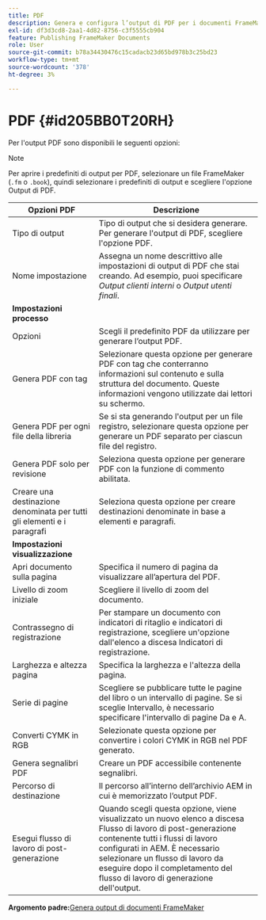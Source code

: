 ```yaml
---
title: PDF
description: Genera e configura l’output di PDF per i documenti FrameMaker in AEM Guides.
exl-id: df3d3cd8-2aa1-4d82-8756-c3f5555cb904
feature: Publishing FrameMaker Documents
role: User
source-git-commit: b78a34430476c15cadacb23d65bd978b3c25bd23
workflow-type: tm+mt
source-wordcount: '378'
ht-degree: 3%

---
```


# PDF {#id205BB0T20RH}

Per l&#39;output PDF sono disponibili le seguenti opzioni:

>[!NOTE]
>
> Per aprire i predefiniti di output per PDF, selezionare un file FrameMaker \(`.fm` o `.book`\), quindi selezionare i predefiniti di output e scegliere l&#39;opzione Output di PDF.

| Opzioni PDF | Descrizione |
|-----------|-----------|
| Tipo di output | Tipo di output che si desidera generare. Per generare l&#39;output di PDF, scegliere l&#39;opzione PDF. |
| Nome impostazione | Assegna un nome descrittivo alle impostazioni di output di PDF che stai creando. Ad esempio, puoi specificare *Output clienti interni* o *Output utenti finali*. |
| **Impostazioni processo** |
| Opzioni | Scegli il predefinito PDF da utilizzare per generare l’output PDF. |
| Genera PDF con tag | Selezionare questa opzione per generare PDF con tag che conterranno informazioni sul contenuto e sulla struttura del documento. Queste informazioni vengono utilizzate dai lettori su schermo. |
| Genera PDF per ogni file della libreria | Se si sta generando l&#39;output per un file registro, selezionare questa opzione per generare un PDF separato per ciascun file del registro. |
| Genera PDF solo per revisione | Seleziona questa opzione per generare PDF con la funzione di commento abilitata. |
| Creare una destinazione denominata per tutti gli elementi e i paragrafi | Seleziona questa opzione per creare destinazioni denominate in base a elementi e paragrafi. |
| **Impostazioni visualizzazione** |
| Apri documento sulla pagina | Specifica il numero di pagina da visualizzare all’apertura del PDF. |
| Livello di zoom iniziale | Scegliere il livello di zoom del documento. |
| Contrassegno di registrazione | Per stampare un documento con indicatori di ritaglio e indicatori di registrazione, scegliere un&#39;opzione dall&#39;elenco a discesa Indicatori di registrazione. |
| Larghezza e altezza pagina | Specifica la larghezza e l&#39;altezza della pagina. |
| Serie di pagine | Scegliere se pubblicare tutte le pagine del libro o un intervallo di pagine. Se si sceglie Intervallo, è necessario specificare l&#39;intervallo di pagine Da e A. |
| Converti CYMK in RGB | Selezionate questa opzione per convertire i colori CYMK in RGB nel PDF generato. |
| Genera segnalibri PDF | Creare un PDF accessibile contenente segnalibri. |
| Percorso di destinazione | Il percorso all’interno dell’archivio AEM in cui è memorizzato l’output PDF. |
| Esegui flusso di lavoro di post-generazione | Quando scegli questa opzione, viene visualizzato un nuovo elenco a discesa Flusso di lavoro di post-generazione contenente tutti i flussi di lavoro configurati in AEM. È necessario selezionare un flusso di lavoro da eseguire dopo il completamento del flusso di lavoro di generazione dell&#39;output. |

**Argomento padre:**&#x200B;[&#x200B; Genera output di documenti FrameMaker](fm-output-generatation.md)
